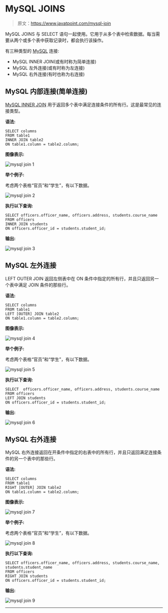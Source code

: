 # MySQL JOINS

> 原文：<https://www.javatpoint.com/mysql-join>

MySQL JOINS 与 SELECT 语句一起使用。它用于从多个表中检索数据。每当需要从两个或多个表中获取记录时，都会执行该操作。

有三种类型的 [MySQL](https://www.javatpoint.com/mysql-tutorial) 连接:

*   MySQL INNER JOIN(或有时称为简单连接)
*   MySQL 左外连接(或有时称为左连接)
*   MySQL 右外连接(有时也称为右连接)

## MySQL 内部连接(简单连接)

[MySQL INNER JOIN](https://www.javatpoint.com/mysql-inner-join) 用于返回多个表中满足连接条件的所有行。这是最常见的连接类型。

**语法:**

```
SELECT columns
FROM table1 
INNER JOIN table2
ON table1.column = table2.column;

```

**图像表示:**

![mysql join 1](img/2c58dc58a4536dee98d31a3b04ea2b31.png)

**举个例子:**

考虑两个表格“官员”和“学生”，有以下数据。

![mysql join 2](img/339600895cf46073ef78d3959bacdb39.png)

**执行以下查询:**

```
SELECT officers.officer_name, officers.address, students.course_name
FROM officers 
INNER JOIN students
ON officers.officer_id = students.student_id; 

```

**输出:**

![mysql join 3](img/24bf1a0e696a11c67ea100e663126d55.png)

## MySQL 左外连接

LEFT OUTER JOIN 返回左侧表中在 ON 条件中指定的所有行，并且只返回另一个表中满足 JOIN 条件的那些行。

**语法:**

```
SELECT columns
FROM table1
LEFT [OUTER] JOIN table2
ON table1.column = table2.column;

```

**图像表示:**

![mysql join 4](img/35136dc3addbfbc75927c48b785c733d.png)

**举个例子:**

考虑两个表格“官员”和“学生”，有以下数据。

![mysql join 5](img/b8a5db131b8ba61e79837096a590076b.png)

**执行以下查询:**

```
SELECT  officers.officer_name, officers.address, students.course_name
FROM officers
LEFT JOIN students
ON officers.officer_id = students.student_id;

```

**输出:**

![mysql join 6](img/9594e92d156e1d76c1d5dcd42b269ca6.png)

## MySQL 右外连接

MySQL 右外连接返回在开条件中指定的右表中的所有行，并且只返回满足连接条件的另一个表中的那些行。

**语法:**

```
SELECT columns
FROM table1
RIGHT [OUTER] JOIN table2
ON table1.column = table2.column;

```

**图像表示:**

![mysql join 7](img/7c8c5db951b66fc8fb407f90ca7fe9de.png)

**举个例子:**

考虑两个表格“官员”和“学生”，有以下数据。

![mysql join 8](img/aeeeeab56cccfcd574079a6e34312c21.png)

**执行以下查询:**

```
SELECT officers.officer_name, officers.address, students.course_name, students.student_name
FROM officers
RIGHT JOIN students
ON officers.officer_id = students.student_id;

```

**输出:**

![mysql join 9](img/72fa9f9b2d1f7d1dd86d357c23c509f0.png)

* * *